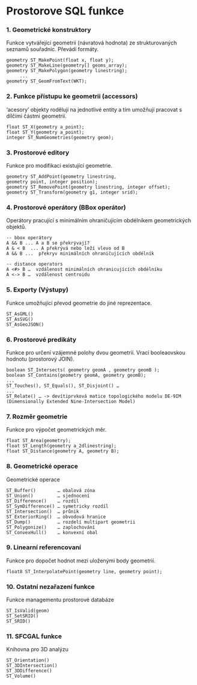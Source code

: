 # Prostorove SQL funkce

### 1. Geometrické konstruktory 

Funkce vytvářející geometrii (návratová hodnota) ze strukturovaných seznamů souřadnic. Převádí formáty.

```
geometry ST_MakePoint(float x, float y);
geometry ST_MakeLine(geometry[] geoms_array);
geometry ST_MakePolygon(geometry linestring);
     ... 
geometry ST_GeomFromText(WKT);
``` 

### 2. Funkce přístupu ke geometrii (accessors)

‘acesory’ objekty rodělují na jednotlivé entity a tím umožňují pracovat s dílčími částmi geometrií.

```
float ST_X(geometry a_point); 
float ST_Y(geometry a_point);
integer ST_NumGeometries(geometry geom);
```

### 3. Prostorové editory
Funkce pro modifikaci existující geometrie.

```
geometry ST_AddPoint(geometry linestring,                                               
geometry point, integer position);
geometry ST_RemovePoint(geometry linestring, integer offset);
geometry ST_Transform(geometry g1, integer srid);
```

### 4. Prostorové operátory  (BBox operátor)
Operátory pracující s minimálním ohraničujícím obdélníkem  geometrických objektů. 

 ```
-- bbox operátory
A && B ... A a B se překrývají?
A & < B  ... A překrývá nebo leží vlevo od B
A && B ...  překryv minimálních ohraničujících obdélník

-- distance operators 
A <#> B …  vzdálenost minimálních ohranicujících obdélníku
A <-> B …  vzdálenost centroidu
```

### 5. Exporty (Výstupy)

Funkce umožňující převod geometrie do jiné reprezentace.

```
ST_AsGML()  
ST_AsSVG() 
ST_AsGeoJSON()
```

### 6. Prostorové predikáty

Funkce pro určení vzájemné polohy dvou geometrií. Vrací booleaovskou hodnotu (prostorový JOIN). 

```
boolean ST_Intersects( geometry geomA , geometry geomB );
boolean ST_Contains(geometry geomA, geometry geomB); 
...
ST_Touches(), ST_Equals(), ST_Disjoint() … 
...
ST_Relate() … -> devítiprvková matice topologického modelu DE-9IM (Dimensionally Extended Nine-Intersection Model)
``` 

### 7. Rozměr geometrie
Funkce pro výpočet geometrických měr.

```
float ST_Area(geometry);
float ST_Length(geometry a_2dlinestring);
float ST_Distance(geometry A, geometry B);
``` 

### 8. Geometrické operace

Geometrické operace 

```
ST_Buffer()        … obalová zóna
ST_Union()         … sjednocení 
ST_Difference()    … rozdíl 
ST_SymDifference() … symetricky rozdíl 
ST_Intersection()  … průnik
ST_ExteriorRing()  … obvodová hranice
ST_Dump()          … rozdelí multipart geometrii
ST_Polygonize()    … zaplochování 
ST_ConvexHull()    … konvexní obal

``` 

### 9. Linearní referencovaní

Funkce pro dopočet hodnot mezi uloženými body geometrií. 

```
float8 ST_InterpolatePoint(geometry line, geometry point);

```

### 10. Ostatní nezařazení funkce 

Funkce managementu prostorové databáze

```
ST_IsValid(geom)
ST_SetSRID()
ST_SRID() 
``` 

### 11. SFCGAL funkce

Knihovna pro 3D analýzu

```
ST_Orientation()
ST_3DIntersection() 
ST_3DDifference()
ST_Volume()
``` 



